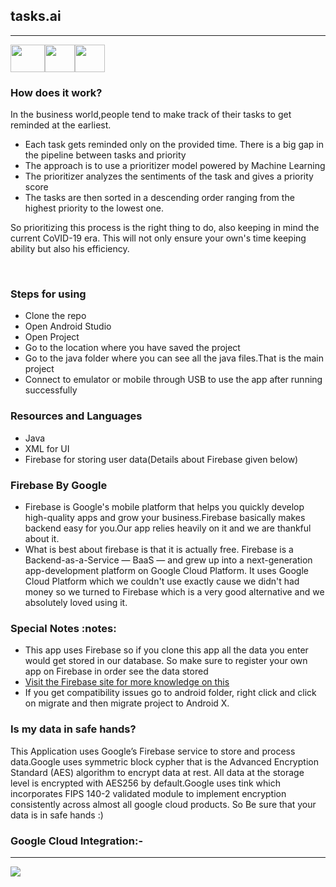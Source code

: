 ## tasks.ai
--------------
<img src="https://cdn.vox-cdn.com/thumbor/1SrcuHFZ70PO7OPgSb2_DxM3gUk=/0x0:640x427/1820x1213/filters:focal(0x0:640x427):format(webp)/cdn.vox-cdn.com/assets/1087137/java_logo_640.jpg" height="44" width="55"><img src="https://pbs.twimg.com/profile_images/1105378972156649472/9W16lxHj_400x400.png" height="44" width="48"><img src="https://firebase.google.com/downloads/brand-guidelines/PNG/logo-vertical.png" height="44" width="48">
<br>
<h3>How does it work?</h3>
<p>In the business world,people tend to make track of their tasks to get reminded at the earliest.</p>
  <ul>
    <li>Each task gets reminded only on the provided time. There is a big gap in the pipeline between tasks and priority</li>
    <li>The approach is to use a prioritizer model powered by Machine Learning</li>
    <li>The prioritizer analyzes the sentiments of the task and gives a priority score</li>
    <li>The tasks are then sorted in a descending order ranging from the highest priority to the lowest one.</li>
   
 </ul>
 <p>So prioritizing this process is the right thing to do, also keeping in mind the current CoVID-19 era. This will not only ensure your own's time keeping ability but also his efficiency.</p>
 <br>
 <h3> Steps for using</h3>
<ul>
  <li>Clone the repo</li>
  <li>Open Android Studio</li>
  <li>Open Project</li>
  <li>Go to the location where you have saved the project</li>
  <li>Go to the java folder where you can see all the java files.That is the main project</li>
  <li>Connect to emulator or mobile through USB to use the app after running  successfully</li>
</ul>
<h3>Resources and Languages</h3>
<ul>
  <li>Java</li>
  <li>XML for UI</li>
  <li>Firebase for storing user data(Details about Firebase given below)</li>
</ul>
<h3>Firebase By Google</h3>
<ul>
    <li>Firebase is Google's mobile platform that helps you quickly develop high-quality apps and grow your business.Firebase basically makes backend easy for you.Our app relies heavily on it and we are thankful about it.</li>
    <li>What is best about firebase is that it is actually free. Firebase is a Backend-as-a-Service — BaaS — and grew up into a next-generation app-development platform on Google Cloud Platform. It uses Google Cloud Platform which we couldn't use exactly cause we didn't had money so we turned to Firebase which is a very good alternative and we absolutely loved using it.</li>
</ul>
<h3>Special Notes :notes:</h3>
<ul>
  <li>This app uses Firebase so if you clone this app all the data you enter would get stored in our database. So make sure to register your own app on Firebase in order see the data stored</li>
  <li><a href="https://console.firebase.google.com/?pli=1">Visit the Firebase site for more knowledge on this</a></li>
  <li>If you get compatibility issues go to android folder, right click and click on migrate and then migrate project to Android X.</li>
</ul>

<h3>Is my data in safe hands?</h3>
<p>This Application uses Google’s Firebase service to store and process data.Google uses  symmetric block cypher that is the Advanced Encryption Standard (AES) algorithm to encrypt data at rest. All data at the storage level is encrypted with AES256 by default.Google uses tink which incorporates FIPS 140-2 validated module to implement encryption consistently across almost all google cloud products. 
So Be sure that your data is in safe hands :)</p>


### Google Cloud Integration:-
------------------
<img src="https://user-images.githubusercontent.com/53183532/95006766-5edc8900-0625-11eb-9538-eabe49b9457a.png" >
